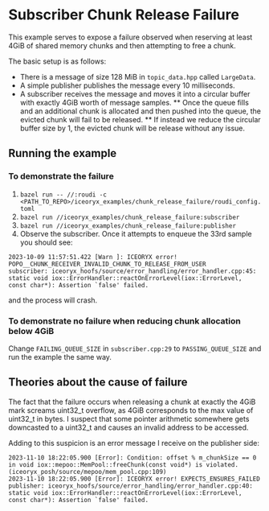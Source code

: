# Subscriber Chunk Release Failure

This example serves to expose a failure observed when reserving at least 4GiB of shared memory chunks and then attempting to free a chunk. 

The basic setup is as follows:
* There is a message of size 128 MiB in `topic_data.hpp` called `LargeData`.
* A simple publisher publishes the message every 10 milliseconds.
* A subscriber receives the message and moves it into a circular buffer with exactly 4GiB worth of message samples.
** Once the queue fills and an additional chunk is allocated and then pushed into the queue, the evicted chunk will fail to be released.
** If instead we reduce the circular buffer size by 1, the evicted chunk will be release without any issue.

## Running the example

### To demonstrate the failure

1. `bazel run -- //:roudi -c <PATH_TO_REPO>/iceoryx_examples/chunk_release_failure/roudi_config.toml`
2. `bazel run //iceoryx_examples/chunk_release_failure:subscriber`
3. `bazel run //iceoryx_examples/chunk_release_failure:publisher`
4. Observe the subscriber. Once it attempts to enqueue the 33rd sample you should see: 
```
2023-10-09 11:57:51.422 [Warn ]: ICEORYX error! POPO__CHUNK_RECEIVER_INVALID_CHUNK_TO_RELEASE_FROM_USER
subscriber: iceoryx_hoofs/source/error_handling/error_handler.cpp:45: static void iox::ErrorHandler::reactOnErrorLevel(iox::ErrorLevel, const char*): Assertion `false' failed.
```
and the process will crash.

### To demonstrate no failure when reducing chunk allocation below 4GiB

Change `FAILING_QUEUE_SIZE` in `subscriber.cpp:29` to `PASSING_QUEUE_SIZE` and run the example the same way.

## Theories about the cause of failure

The fact that the failure occurs when releasing a chunk at exactly the 4GiB mark screams uint32_t overflow, as 
4GiB corresponds to the max value of uint32_t in bytes. I suspect that some pointer arithmetic somewhere gets downcasted to a uint32_t and causes an invalid address to be accessed.

Adding to this suspicion is an error message I receive on the publisher side:
```
2023-11-10 18:22:05.900 [Error]: Condition: offset % m_chunkSize == 0 in void iox::mepoo::MemPool::freeChunk(const void*) is violated. (iceoryx_posh/source/mepoo/mem_pool.cpp:109)
2023-11-10 18:22:05.900 [Error]: ICEORYX error! EXPECTS_ENSURES_FAILED
publisher: iceoryx_hoofs/source/error_handling/error_handler.cpp:40: static void iox::ErrorHandler::reactOnErrorLevel(iox::ErrorLevel, const char*): Assertion `false' failed.
```

